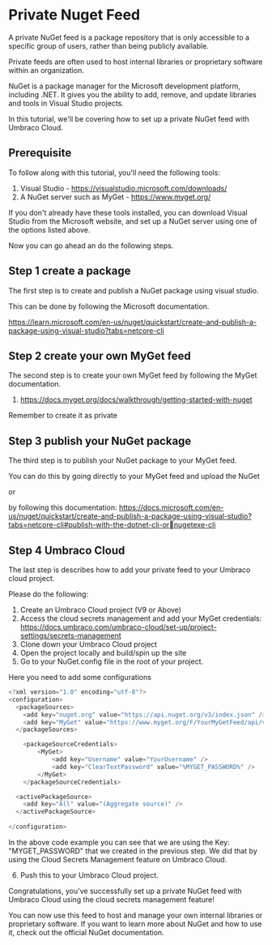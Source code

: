 
# Private Nuget Feed

A private NuGet feed is a package repository that is only accessible to a specific group of users, rather than being publicly available.

Private feeds are often used to host internal libraries or proprietary software within an organization.

NuGet is a package manager for the Microsoft development platform, including .NET. It gives you the ability to add, remove, and update libraries and tools in Visual Studio projects.

In this tutorial, we'll be covering how to set up a private NuGet feed with Umbraco Cloud. 

## Prerequisite

To follow along with this tutorial, you'll need the following tools:

1. Visual Studio - https://visualstudio.microsoft.com/downloads/
2. A NuGet server such as MyGet - https://www.myget.org/

If you don't already have these tools installed, you can download Visual Studio from the Microsoft website, 
and set up a NuGet server using one of the options listed above.

Now you can go ahead an do the following steps.

## Step 1 create a package

The first step is to create and publish a NuGet package using visual studio.

This can be done by following the Microsoft documentation.

https://learn.microsoft.com/en-us/nuget/quickstart/create-and-publish-a-package-using-visual-studio?tabs=netcore-cli


## Step 2 create your own MyGet feed

The second step is to create your own MyGet feed by following the MyGet documentation.
1. https://docs.myget.org/docs/walkthrough/getting-started-with-nuget

Remember to create it as private 

## Step 3 publish your NuGet package

The third step is to publish your NuGet package to your MyGet feed.

You can do this by going directly to your MyGet feed and upload the NuGet 

or

by following this documentation: https://docs.microsoft.com/en-us/nuget/quickstart/create-and-publish-a-package-using-visual-studio?tabs=netcore-cli#publish-with-the-dotnet-cli-ornugetexe-cli

## Step 4 Umbraco Cloud

The last step is describes how to add your private feed to your Umbraco cloud project. 

Please do the following:

1. Create an Umbraco Cloud project (V9 or Above)
2. Access the cloud secrets management and add your MyGet credentials: https://docs.umbraco.com/umbraco-cloud/set-up/project-settings/secrets-management
3. Clone down your Umbraco Cloud project
4. Open the project locally and build/spin up the site
5. Go to your NuGet.config file in the root of your project.

Here you need to add some configurations


```csharp
<?xml version="1.0" encoding="utf-8"?>
<configuration>
  <packageSources>
    <add key="nuget.org" value="https://api.nuget.org/v3/index.json" />
	<add key="MyGet" value="https://www.myget.org/F/YourMyGetFeed/api/v3/index.json" />
  </packageSources>

	<packageSourceCredentials>
		<MyGet>
			<add key="Username" value="YourUsername" />
			<add key="ClearTextPassword" value="%MYGET_PASSWORD%" />
		</MyGet>
	</packageSourceCredentials>

  <activePackageSource>
    <add key="All" value="(Aggregate source)" />
  </activePackageSource>
  
</configuration>
```

In the above code example you can see that we are using the Key: "MYGET_PASSWORD" that we created in the previous step.
We did that by using the Cloud Secrets Management feature on Umbraco Cloud. 


6. Push this to your Umbraco Cloud project. 


Congratulations, you've successfully set up a private NuGet feed with Umbraco Cloud using the cloud secrets management feature!

You can now use this feed to host and manage your own internal libraries or proprietary software. If you want to learn more about NuGet and how to use it, check out the official NuGet documentation.
